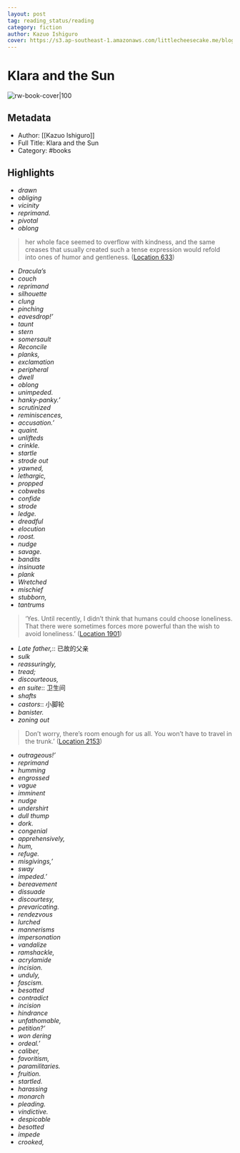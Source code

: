 ```yaml
---
layout: post
tag: reading_status/reading
category: fiction
author: Kazuo Ishiguro
cover: https://s3.ap-southeast-1.amazonaws.com/littlecheesecake.me/blog-post/books/Klara_and_the_Sun.jpg
---
```

# Klara and the Sun

![rw-book-cover|100](https://m.media-amazon.com/images/I/910lO-AgWsL._SY160.jpg)

## Metadata
- Author: [[Kazuo Ishiguro]]
- Full Title: Klara and the Sun
- Category: #books

## Highlights
 - *drawn*
 - *obliging*
 - *vicinity*
 - *reprimand.*
 - *pivotal*
 - *oblong*
 >her whole face seemed to overflow with kindness, and the same creases that usually created such a tense expression would refold into ones of humor and gentleness.  ([Location 633](https://readwise.io/to_kindle?action=open&asin=B08B8BDLW1&location=633))

 - *Dracula’s*
 - *couch*
 - *reprimand*
 - *silhouette*
 - *clung*
 - *pinching*
 - *eavesdrop!’*
 - *taunt*
 - *stern*
 - *somersault*
 - *Reconcile*
 - *planks,*
 - *exclamation*
 - *peripheral*
 - *dwell*
 - *oblong*
 - *unimpeded.*
 - *hanky-panky.’*
 - *scrutinized*
 - *reminiscences,*
 - *accusation.’*
 - *quaint.*
 - *unlifteds*
 - *crinkle.*
 - *startle*
 - *strode out*
 - *yawned,*
 - *lethargic,*
 - *propped*
 - *cobwebs*
 - *confide*
 - *strode*
 - *ledge.*
 - *dreadful*
 - *elocution*
 - *roost.*
 - *nudge*
 - *savage.*
 - *bandits*
 - *insinuate*
 - *plank*
 - *Wretched*
 - *mischief*
 - *stubborn,*
 - *tantrums*
 >‘Yes. Until recently, I didn’t think that humans could choose loneliness. That there were sometimes forces more powerful than the wish to avoid loneliness.’  ([Location 1901](https://readwise.io/to_kindle?action=open&asin=B08B8BDLW1&location=1901))

 - *Late father,*:: 已故的父亲 
 - *sulk*
 - *reassuringly,*
 - *tread;*
 - *discourteous,*
 - *en suite*:: 卫生间 
 - *shafts*
 - *castors*:: 小脚轮 
 - *banister.*
 - *zoning out*
 >Don’t worry, there’s room enough for us all. You won’t have to travel in the trunk.’  ([Location 2153](https://readwise.io/to_kindle?action=open&asin=B08B8BDLW1&location=2153))

 - *outrageous!’*
 - *reprimand*
 - *humming*
 - *engrossed*
 - *vague*
 - *imminent*
 - *nudge*
 - *undershirt*
 - *dull thump*
 - *dork.*
 - *congenial*
 - *apprehensively,*
 - *hum,*
 - *refuge.*
 - *misgivings,’*
 - *sway*
 - *impeded.’*
 - *bereavement*
 - *dissuade*
 - *discourtesy,*
 - *prevaricating.*
 - *rendezvous*
 - *lurched*
 - *mannerisms*
 - *impersonation*
 - *vandalize*
 - *ramshackle,*
 - *acrylamide*
 - *incision.*
 - *unduly,*
 - *fascism.*
 - *besotted*
 - *contradict*
 - *incision*
 - *hindrance*
 - *unfathomable,*
 - *petition?’*
 - *won dering*
 - *ordeal.’*
 - *caliber,*
 - *favoritism,*
 - *paramilitaries.*
 - *fruition.*
 - *startled.*
 - *harassing*
 - *monarch*
 - *pleading.*
 - *vindictive.*
 - *despicable*
 - *besotted*
 - *impede*
 - *crooked,*
